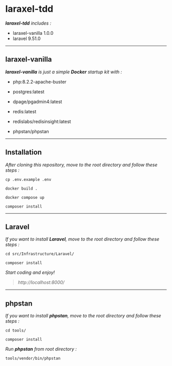 # laraxel-tdd

_**laraxel-tdd** includes :_

- laraxel-vanilla 1.0.0
- laravel 9.51.0

---

## laraxel-vanilla

_**laraxel-vanilla** is just a simple **Docker** startup kit with :_

- php:8.2.2-apache-buster

- postgres:latest

- dpage/pgadmin4:latest

- redis:latest

- redislabs/redisinsight:latest

- phpstan/phpstan

---

## Installation

_After cloning this repository, move to the root directory and follow these steps :_

`cp .env.example .env`

`docker build .`

`docker compose up`

`composer install`

---

## Laravel

_If you want to install **Laravel**, move to the root directory and follow these steps :_

`cd src/Infrastructure/Laravel/`

`composer install`

_Start coding and enjoy!_

> _http://localhost:8000/_

---

## phpstan

_If you want to install **phpstan**, move to the root directory and follow these steps :_

`cd tools/`

`composer install`

_Run **phpstan** from root directory :_

`tools/vendor/bin/phpstan`
